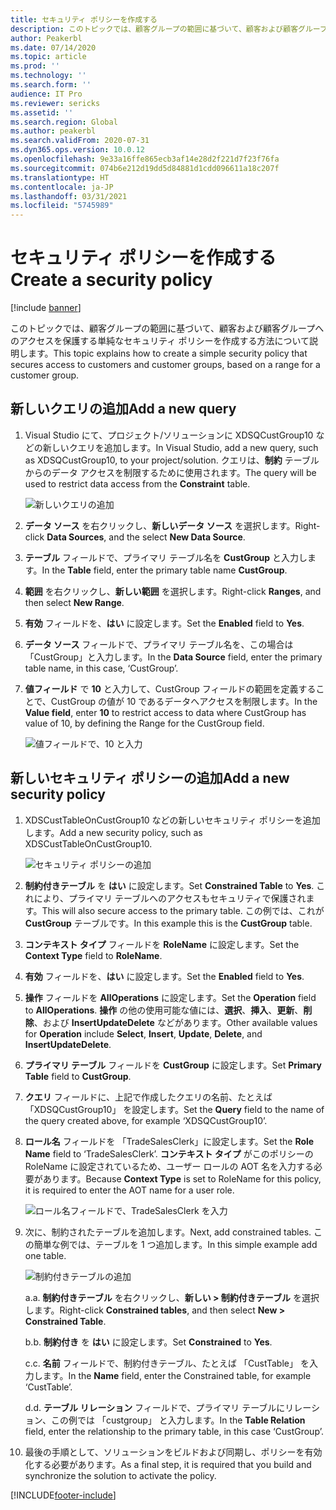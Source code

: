 ```yaml
---
title: セキュリティ ポリシーを作成する
description: このトピックでは、顧客グループの範囲に基づいて、顧客および顧客グループへのアクセスを保護する単純なセキュリティ ポリシーを作成する方法について説明します。
author: Peakerbl
ms.date: 07/14/2020
ms.topic: article
ms.prod: ''
ms.technology: ''
ms.search.form: ''
audience: IT Pro
ms.reviewer: sericks
ms.assetid: ''
ms.search.region: Global
ms.author: peakerbl
ms.search.validFrom: 2020-07-31
ms.dyn365.ops.version: 10.0.12
ms.openlocfilehash: 9e33a16ffe865ecb3af14e28d2f221d7f23f76fa
ms.sourcegitcommit: 074b6e212d19dd5d84881d1cdd096611a18c207f
ms.translationtype: HT
ms.contentlocale: ja-JP
ms.lasthandoff: 03/31/2021
ms.locfileid: "5745989"
---
```

# <a name="create-a-security-policy"></a><span data-ttu-id="1cbfc-103">セキュリティ ポリシーを作成する</span><span class="sxs-lookup"><span data-stu-id="1cbfc-103">Create a security policy</span></span>
[!include [banner](../includes/banner.md)]

<span data-ttu-id="1cbfc-104">このトピックでは、顧客グループの範囲に基づいて、顧客および顧客グループへのアクセスを保護する単純なセキュリティ ポリシーを作成する方法について説明します。</span><span class="sxs-lookup"><span data-stu-id="1cbfc-104">This topic explains how to create a simple security policy that secures access to customers and customer groups, based on a range for a customer group.</span></span>

## <a name="add-a-new-query"></a><span data-ttu-id="1cbfc-105">新しいクエリの追加</span><span class="sxs-lookup"><span data-stu-id="1cbfc-105">Add a new query</span></span>

1.  <span data-ttu-id="1cbfc-106">Visual Studio にて、プロジェクト/ソリューションに XDSQCustGroup10 などの新しいクエリを追加します。</span><span class="sxs-lookup"><span data-stu-id="1cbfc-106">In Visual Studio, add a new query, such as XDSQCustGroup10, to your project/solution.</span></span> <span data-ttu-id="1cbfc-107">クエリは、**制約** テーブルからのデータ アクセスを制限するために使用されます。</span><span class="sxs-lookup"><span data-stu-id="1cbfc-107">The query will be used to restrict data access from the **Constraint** table.</span></span>

    ![新しいクエリの追加](media/71c5206330564e8c2612a61a5a211dba.png)

2.  <span data-ttu-id="1cbfc-109">**データ ソース** を右クリックし、**新しいデータ ソース** を選択します。</span><span class="sxs-lookup"><span data-stu-id="1cbfc-109">Right-click **Data Sources**, and the select **New Data Source**.</span></span>

3.  <span data-ttu-id="1cbfc-110">**テーブル** フィールドで、プライマリ テーブル名を **CustGroup** と入力します。</span><span class="sxs-lookup"><span data-stu-id="1cbfc-110">In the **Table** field, enter the primary table name **CustGroup**.</span></span>

4.  <span data-ttu-id="1cbfc-111">**範囲** を右クリックし、**新しい範囲** を選択します。</span><span class="sxs-lookup"><span data-stu-id="1cbfc-111">Right-click **Ranges**, and then select **New Range**.</span></span>

5.  <span data-ttu-id="1cbfc-112">**有効** フィールドを、**はい** に設定します。</span><span class="sxs-lookup"><span data-stu-id="1cbfc-112">Set the **Enabled** field to **Yes**.</span></span>

6.  <span data-ttu-id="1cbfc-113">**データ ソース** フィールドで、プライマリ テーブル名を、この場合は「CustGroup」と入力します。</span><span class="sxs-lookup"><span data-stu-id="1cbfc-113">In the **Data Source** field, enter the primary table name, in this case, ‘CustGroup’.</span></span>

7.  <span data-ttu-id="1cbfc-114">**値フィールド** で **10** と入力して、CustGroup フィールドの範囲を定義することで、CustGroup の値が 10 であるデータへアクセスを制限します。</span><span class="sxs-lookup"><span data-stu-id="1cbfc-114">In the **Value field**, enter **10** to restrict access to data where CustGroup has value of 10, by defining the Range for the CustGroup field.</span></span>

    ![値フィールドで、10 と入力](media/c970ccc0649fcd2ee4e2b9a9819eb2fc.png)

## <a name="add-a-new-security-policy"></a><span data-ttu-id="1cbfc-116">新しいセキュリティ ポリシーの追加</span><span class="sxs-lookup"><span data-stu-id="1cbfc-116">Add a new security policy</span></span>

1.  <span data-ttu-id="1cbfc-117">XDSCustTableOnCustGroup10 などの新しいセキュリティ ポリシーを追加します。</span><span class="sxs-lookup"><span data-stu-id="1cbfc-117">Add a new security policy, such as XDSCustTableOnCustGroup10.</span></span>

    ![セキュリティ ポリシーの追加](media/118355845fa679f8f004e516f0691cff.png)

2.  <span data-ttu-id="1cbfc-119">**制約付きテーブル** を **はい** に設定します。</span><span class="sxs-lookup"><span data-stu-id="1cbfc-119">Set **Constrained Table** to **Yes**.</span></span> <span data-ttu-id="1cbfc-120">これにより、プライマリ テーブルへのアクセスもセキュリティで保護されます。</span><span class="sxs-lookup"><span data-stu-id="1cbfc-120">This will also secure access to the primary table.</span></span> <span data-ttu-id="1cbfc-121">この例では、これが **CustGroup** テーブルです。</span><span class="sxs-lookup"><span data-stu-id="1cbfc-121">In this example this is the **CustGroup** table.</span></span>

3.  <span data-ttu-id="1cbfc-122">**コンテキスト タイプ** フィールドを **RoleName** に設定します。</span><span class="sxs-lookup"><span data-stu-id="1cbfc-122">Set the **Context Type** field to **RoleName**.</span></span>

4.  <span data-ttu-id="1cbfc-123">**有効** フィールドを、**はい** に設定します。</span><span class="sxs-lookup"><span data-stu-id="1cbfc-123">Set the **Enabled** field to **Yes**.</span></span>

5.  <span data-ttu-id="1cbfc-124">**操作** フィールドを **AllOperations** に設定します。</span><span class="sxs-lookup"><span data-stu-id="1cbfc-124">Set the **Operation** field to **AllOperations**.</span></span> <span data-ttu-id="1cbfc-125">**操作** の他の使用可能な値には、**選択**、**挿入**、**更新**、**削除**、および **InsertUpdateDelete** などがあります。</span><span class="sxs-lookup"><span data-stu-id="1cbfc-125">Other available values for **Operation** include **Select**, **Insert**, **Update**, **Delete**, and **InsertUpdateDelete**.</span></span>

6.  <span data-ttu-id="1cbfc-126">**プライマリ テーブル** フィールドを **CustGroup** に設定します。</span><span class="sxs-lookup"><span data-stu-id="1cbfc-126">Set **Primary Table** field to **CustGroup**.</span></span>

7.  <span data-ttu-id="1cbfc-127">**クエリ** フィールドに、上記で作成したクエリの名前、たとえば 「XDSQCustGroup10」 を設定します。</span><span class="sxs-lookup"><span data-stu-id="1cbfc-127">Set the **Query** field to the name of the query created above, for example ‘XDSQCustGroup10’.</span></span>

8.  <span data-ttu-id="1cbfc-128">**ロール名** フィールドを 「TradeSalesClerk」に設定します。</span><span class="sxs-lookup"><span data-stu-id="1cbfc-128">Set the **Role Name** field to ‘TradeSalesClerk’.</span></span> <span data-ttu-id="1cbfc-129">**コンテキスト タイプ** がこのポリシーの RoleName に設定されているため、ユーザー ロールの AOT 名を入力する必要があります。</span><span class="sxs-lookup"><span data-stu-id="1cbfc-129">Because **Context Type** is set to RoleName for this policy, it is required to enter the AOT name for a user role.</span></span>

    ![ロール名フィールドで、TradeSalesClerk を入力](media/9ad07f1e403cadfc3f1a52c2433e42c7.png)

8.  <span data-ttu-id="1cbfc-131">次に、制約されたテーブルを追加します。</span><span class="sxs-lookup"><span data-stu-id="1cbfc-131">Next, add constrained tables.</span></span> <span data-ttu-id="1cbfc-132">この簡単な例では、テーブルを 1 つ追加します。</span><span class="sxs-lookup"><span data-stu-id="1cbfc-132">In this simple example add one table.</span></span>

    ![制約付きテーブルの追加](media/e366725fa084d308b7f02a89a3e6175b.png)

    <span data-ttu-id="1cbfc-134">a.</span><span class="sxs-lookup"><span data-stu-id="1cbfc-134">a.</span></span>  <span data-ttu-id="1cbfc-135">**制約付きテーブル** を右クリックし、**新しい \> 制約付きテーブル** を選択します。</span><span class="sxs-lookup"><span data-stu-id="1cbfc-135">Right-click **Constrained tables**, and then select **New \> Constrained Table**.</span></span>

    <span data-ttu-id="1cbfc-136">b.</span><span class="sxs-lookup"><span data-stu-id="1cbfc-136">b.</span></span>  <span data-ttu-id="1cbfc-137">**制約付き** を **はい** に設定します。</span><span class="sxs-lookup"><span data-stu-id="1cbfc-137">Set **Constrained** to **Yes**.</span></span>

    <span data-ttu-id="1cbfc-138">c.</span><span class="sxs-lookup"><span data-stu-id="1cbfc-138">c.</span></span>  <span data-ttu-id="1cbfc-139">**名前** フィールドで、制約付きテーブル、たとえば 「CustTable」 を入力します。</span><span class="sxs-lookup"><span data-stu-id="1cbfc-139">In the **Name** field, enter the Constrained table, for example ‘CustTable’.</span></span>

    <span data-ttu-id="1cbfc-140">d.</span><span class="sxs-lookup"><span data-stu-id="1cbfc-140">d.</span></span>  <span data-ttu-id="1cbfc-141">**テーブル リレーション** フィールドで、プライマリ テーブルにリレーション、この例では 「custgroup」 と入力します。</span><span class="sxs-lookup"><span data-stu-id="1cbfc-141">In the **Table Relation** field, enter the relationship to the primary table, in this case ‘CustGroup’.</span></span>

10.  <span data-ttu-id="1cbfc-142">最後の手順として、ソリューションをビルドおよび同期し、ポリシーを有効化する必要があります。</span><span class="sxs-lookup"><span data-stu-id="1cbfc-142">As a final step, it is required that you build and synchronize the solution to activate the policy.</span></span>


[!INCLUDE[footer-include](../../../includes/footer-banner.md)]